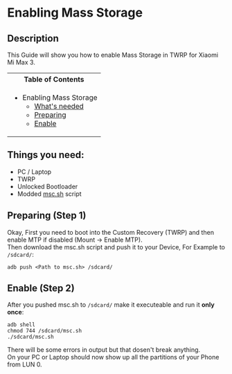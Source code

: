 # Enabling Mass Storage

## Description

This Guide will show you how to enable Mass Storage in TWRP for Xiaomi Mi Max 3.

<table>
<tr><th>Table of Contents</th></th>
<tr><td>
  
- Enabling Mass Storage
   - [What's needed](https://github.com/Robotix22/UEFI-Guides/blob/main/Mu-Qcom/Devices/Xiaomi-Mi-Max-3/Mass-Storage.md#things-you-need)
   - [Preparing](https://github.com/Robotix22/UEFI-Guides/blob/main/Mu-Qcom/Devices/Xiaomi-Mi-Max-3/Mass-Storage.md#preparing-step-1)
   - [Enable](https://github.com/Robotix22/UEFI-Guides/blob/main/Mu-Qcom/Devices/Xiaomi-Mi-Max-3/Mass-Storage.md#enable-mass-storage-step-2)

</td></tr> </table>

## Things you need:
   - PC / Laptop
   - TWRP
   - Unlocked Bootloader
   - Modded [msc.sh](https://github.com/Robotix22/UEFI-Guides/blob/main/Mu-Qcom/Devices/Xiaomi-Mi-Max-3/msc.sh) script

## Preparing (Step 1)

Okay, First you need to boot into the Custom Recovery (TWRP) and then enable MTP if disabled (Mount -> Enable MTP). <br />
Then download the msc.sh script and push it to your Device, For Example to `/sdcard/`: <br />
```
adb push <Path to msc.sh> /sdcard/
```

## Enable (Step 2)

After you pushed msc.sh to `/sdcard/` make it executeable and run it **only once**:
```
adb shell
chmod 744 /sdcard/msc.sh
./sdcard/msc.sh
```
There will be some errors in output but that dosen't break anything. <br />
On your PC or Laptop should now show up all the partitions of your Phone from LUN 0.
